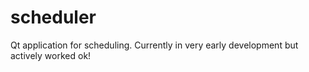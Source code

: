 # scheduler
Qt application for scheduling. Currently in very early development but actively worked ok!
